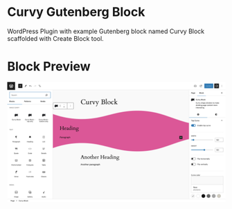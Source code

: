 # Curvy Gutenberg Block
WordPress Plugin with example Gutenberg block named Curvy Block scaffolded with Create Block tool.

# Block Preview

![Curvy Gutenberg Block Preview](https://github.com/gitmasz/CurvyGutenbergBlock/blob/master/curvy-block-preview.png?raw=true)